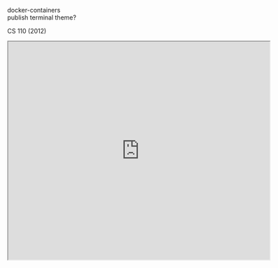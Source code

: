 docker-containers  
publish terminal theme?  

CS 110 (2012)
<iframe width="599" height="500" src="https://preview.p5js.org/ntno/embed/3iI1Sa6Wr"></iframe>
